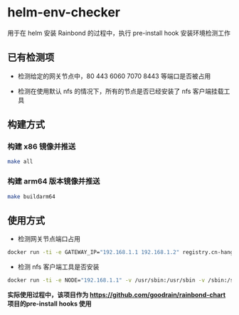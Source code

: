 # helm-env-checker
用于在 helm 安装 Rainbond 的过程中，执行 pre-install hook 安装环境检测工作

## 已有检测项

- 检测给定的网关节点中，80 443 6060 7070 8443 等端口是否被占用

- 检测在使用默认 nfs 的情况下，所有的节点是否已经安装了 nfs 客户端挂载工具

## 构建方式

### 构建 x86 镜像并推送

```bash
make all
```

### 构建 arm64 版本镜像并推送

```bash
make buildarm64
```

## 使用方式

- 检测网关节点端口占用

```bash
docker run -ti -e GATEWAY_IP="192.168.1.1 192.168.1.2" registry.cn-hangzhou.aliyuncs.com/goodrain/helm-env-checker check_gateway
```

- 检测 nfs 客户端工具是否安装

```bash
docker run -ti -e NODE="192.168.1.1" -v /usr/sbin:/usr/sbin -v /sbin:/sbin registry.cn-hangzhou.aliyuncs.com/goodrain/helm-env-checker check_nfsclient
```

**实际使用过程中，该项目作为 https://github.com/goodrain/rainbond-chart 项目的pre-install hooks 使用**